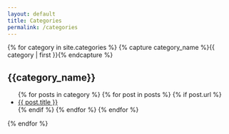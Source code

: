 ```yaml
---
layout: default
title: Categories
permalink: /categories
---
```


{% for category in site.categories %}
  {% capture category_name %}{{ category | first }}{% endcapture %}
  <h2>{{category_name}}</h2>
  <ul>
    {% for posts in category %}
      {% for post in posts %}
        {% if post.url %}
          <li><a href="{{ post.url }}"> {{ post.title }} </a></li>
        {% endif %}
      {% endfor %}
    {% endfor %}
</ul>
{% endfor %}
